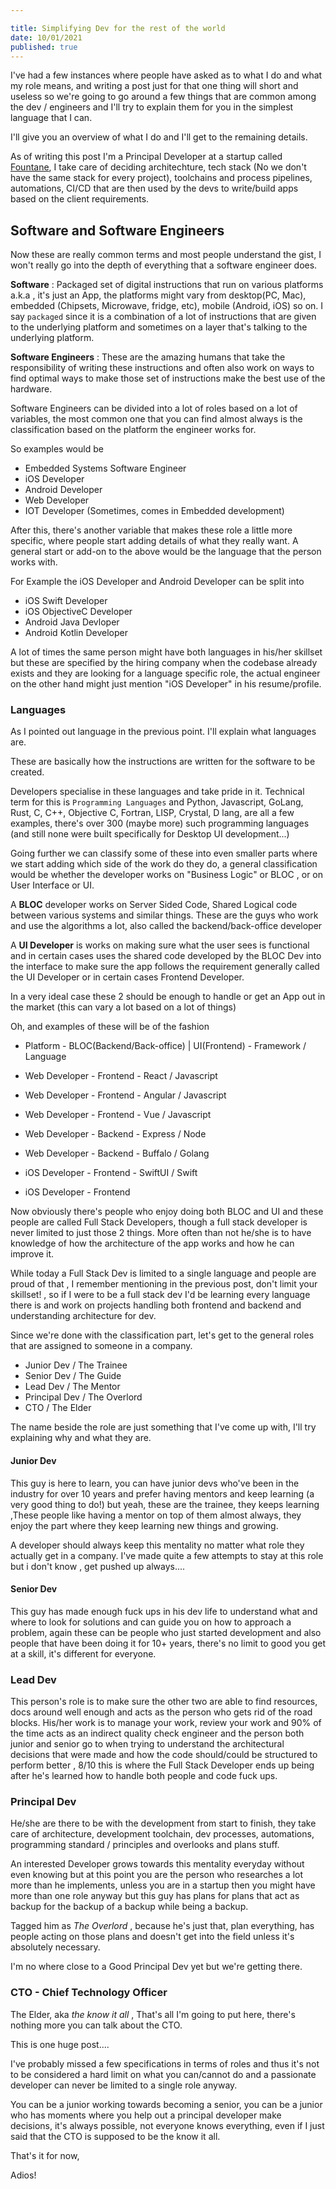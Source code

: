 ```yaml
---

title: Simplifying Dev for the rest of the world
date: 10/01/2021
published: true
---
```


I've had a few instances where people have asked as to what I do and what my role means, and writing a post just for that one thing will short and useless so we're going to go around a few things that are common among the dev / engineers and I'll try to explain them for you in the simplest language that I can.

I'll give you an overview of what I do and I'll get to the remaining details.

As of writing this post I'm a Principal Developer at a startup called [Fountane](https://fountane.com/), I take care of deciding architechture, tech stack (No we don't have the same stack for every project), toolchains and process pipelines, automations, CI/CD that are then used by the devs to write/build apps based on the client requirements.

## Software and Software Engineers

Now these are really common terms and most people understand the gist, I won't really go into the depth of everything that a software engineer does.

**Software** : Packaged set of digital instructions that run on various platforms
a.k.a , it's just an App, the platforms might vary from desktop(PC, Mac), embedded (Chipsets, Microwave, fridge, etc), mobile (Android, iOS) so on. I say `packaged` since it is a combination of a lot of instructions that are given to the underlying platform and sometimes on a layer that's talking to the underlying platform.

**Software Engineers** : These are the amazing humans that take the responsibility of writing these instructions and often also work on ways to find optimal ways to make those set of instructions make the best use of the hardware.

Software Engineers can be divided into a lot of roles based on a lot of variables, the most common one that you can find almost always is the classification based on the platform the engineer works for.

So examples would be

- Embedded Systems Software Engineer
- iOS Developer
- Android Developer
- Web Developer
- IOT Developer (Sometimes, comes in Embedded development)

After this, there's another variable that makes these role a little more specific, where people start adding details of what they really want. A general start or add-on to the above would be the language that the person works with.

For Example the iOS Developer and Android Developer can be split into

- iOS Swift Developer
- iOS ObjectiveC Developer
- Android Java Devloper
- Android Kotlin Developer

A lot of times the same person might have both languages in his/her skillset but these are specified by the hiring company when the codebase already exists and they are looking for a language specific role, the actual engineer on the other hand might just mention "iOS Developer" in his resume/profile.

### Languages

As I pointed out language in the previous point. I'll explain what languages are.

These are basically how the instructions are written for the software to be created.

Developers specialise in these languages and take pride in it. Technical term for this is `Programming Languages` and Python, Javascript, GoLang, Rust, C, C++, Objective C, Fortran, LISP, Crystal, D lang, are all a few examples, there's over 300 (maybe more) such programming languages (and still none were built specifically for Desktop UI development...)

Going further we can classify some of these into even smaller parts where we start adding which side of the work do they do, a general classification would be whether the developer works on "Business Logic" or BLOC , or on User Interface or UI.

A **BLOC** developer works on Server Sided Code, Shared Logical code between various systems and similar things. These are the guys who work and use the algorithms a lot, also called the backend/back-office developer

A **UI Developer** is works on making sure what the user sees is functional and in certain cases uses the shared code developed by the BLOC Dev into the interface to make sure the app follows the requirement generally called the UI Developer or in certain cases Frontend Developer.

In a very ideal case these 2 should be enough to handle or get an App out in the market (this can vary a lot based on a lot of things)

Oh, and examples of these will be of the fashion

- Platform - BLOC(Backend/Back-office) | UI(Frontend) - Framework / Language

- Web Developer - Frontend - React / Javascript
- Web Developer - Frontend - Angular / Javascript
- Web Developer - Frontend - Vue / Javascript

- Web Developer - Backend - Express / Node
- Web Developer - Backend - Buffalo / Golang

- iOS Developer - Frontend - SwiftUI / Swift
- iOS Developer - Frontend

Now obviously there's people who enjoy doing both BLOC and UI and these people are called Full Stack Developers, though a full stack developer is never limited to just those 2 things. More often than not he/she is to have knowledge of how the architecture of the app works and how he can improve it.

While today a Full Stack Dev is limited to a single language and people are proud of that , I remember mentioning in the previous post, don't limit your skillset! , so if I were to be a full stack dev I'd be learning every language there is and work on projects handling both frontend and backend and understanding architecture for dev.

Since we're done with the classification part, let's get to the general roles that are assigned to someone in a company.

- Junior Dev / The Trainee
- Senior Dev / The Guide
- Lead Dev / The Mentor
- Principal Dev / The Overlord
- CTO / The Elder

The name beside the role are just something that I've come up with, I'll try explaining why and what they are.

#### Junior Dev

This guy is here to learn, you can have junior devs who've been in the industry for over 10 years and prefer having mentors and keep learning (a very good thing to do!) but yeah, these are the trainee, they keeps learning ,These people like having a mentor on top of them almost always, they enjoy the part where they keep learning new things and growing.

A developer should always keep this mentality no matter what role they actually get in a company. I've made quite a few attempts to stay at this role but i don't know , get pushed up always....

#### Senior Dev

This guy has made enough fuck ups in his dev life to understand what and where to look for solutions and can guide you on how to approach a problem, again these can be people who just started development and also people that have been doing it for 10+ years, there's no limit to good you get at a skill, it's different for everyone.

### Lead Dev

This person's role is to make sure the other two are able to find resources, docs around well enough and acts as the person who gets rid of the road blocks. His/her work is to manage your work, review your work and 90% of the time acts as an indirect quality check engineer and the person both junior and senior go to when trying to understand the architectural decisions that were made and how the code should/could be structured to perform better , 8/10 this is where the Full Stack Developer ends up being after he's learned how to handle both people and code fuck ups.

### Principal Dev

He/she are there to be with the development from start to finish, they take care of architecture, development toolchain, dev processes, automations, programming standard / principles and overlooks and plans stuff.

An interested Developer grows towards this mentality everyday without even knowing but at this point you are the person who researches a lot more than he implements, unless you are in a startup then you might have more than one role anyway but this guy has plans for plans that act as backup for the backup of a backup while being a backup.

Tagged him as _The Overlord_ , because he's just that, plan everything, has people acting on those plans and doesn't get into the field unless it's absolutely necessary.

I'm no where close to a Good Principal Dev yet but we're getting there.

### CTO - Chief Technology Officer

The Elder, aka _the know it all_ , That's all I'm going to put here, there's nothing more you can talk about the CTO.

This is one huge post....

I've probably missed a few specifications in terms of roles and thus it's not to be considered a hard limit on what you can/cannot do and a passionate developer can never be limited to a single role anyway.

You can be a junior working towards becoming a senior, you can be a junior who has moments where you help out a principal developer make decisions, it's always possible, not everyone knows everything, even if I just said that the CTO is supposed to be the know it all.

That's it for now,

Adios!
